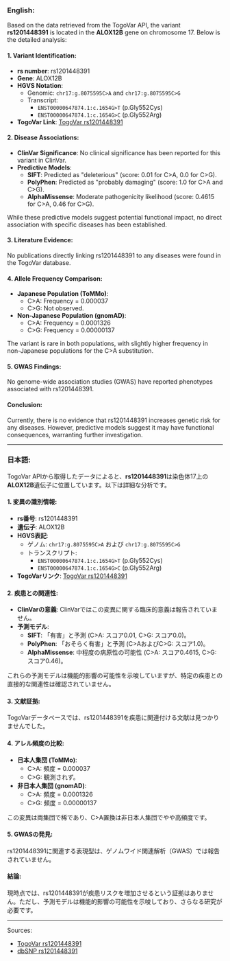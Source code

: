 ### English:
Based on the data retrieved from the TogoVar API, the variant **rs1201448391** is located in the **ALOX12B** gene on chromosome 17. Below is the detailed analysis:

#### 1. Variant Identification:
- **rs number**: rs1201448391  
- **Gene**: ALOX12B  
- **HGVS Notation**:  
  - Genomic: `chr17:g.8075595C>A` and `chr17:g.8075595C>G`  
  - Transcript:  
    - `ENST00000647874.1:c.1654G>T` (p.Gly552Cys)  
    - `ENST00000647874.1:c.1654G>C` (p.Gly552Arg)  
- **TogoVar Link**: [TogoVar rs1201448391](https://togovar.org/variant/tgv56979370)

#### 2. Disease Associations:
- **ClinVar Significance**: No clinical significance has been reported for this variant in ClinVar.  
- **Predictive Models**:  
  - **SIFT**: Predicted as "deleterious" (score: 0.01 for C>A, 0.0 for C>G).  
  - **PolyPhen**: Predicted as "probably damaging" (score: 1.0 for C>A and C>G).  
  - **AlphaMissense**: Moderate pathogenicity likelihood (score: 0.4615 for C>A, 0.46 for C>G).  

While these predictive models suggest potential functional impact, no direct association with specific diseases has been established.

#### 3. Literature Evidence:
No publications directly linking rs1201448391 to any diseases were found in the TogoVar database.

#### 4. Allele Frequency Comparison:
- **Japanese Population (ToMMo)**:  
  - C>A: Frequency = 0.000037  
  - C>G: Not observed.  
- **Non-Japanese Population (gnomAD)**:  
  - C>A: Frequency = 0.0001326  
  - C>G: Frequency = 0.00000137  

The variant is rare in both populations, with slightly higher frequency in non-Japanese populations for the C>A substitution.

#### 5. GWAS Findings:
No genome-wide association studies (GWAS) have reported phenotypes associated with rs1201448391.

#### Conclusion:
Currently, there is no evidence that rs1201448391 increases genetic risk for any diseases. However, predictive models suggest it may have functional consequences, warranting further investigation.

---

### 日本語:
TogoVar APIから取得したデータによると、**rs1201448391**は染色体17上の**ALOX12B**遺伝子に位置しています。以下は詳細な分析です。

#### 1. 変異の識別情報:
- **rs番号**: rs1201448391  
- **遺伝子**: ALOX12B  
- **HGVS表記**:  
  - ゲノム: `chr17:g.8075595C>A` および `chr17:g.8075595C>G`  
  - トランスクリプト:  
    - `ENST00000647874.1:c.1654G>T` (p.Gly552Cys)  
    - `ENST00000647874.1:c.1654G>C` (p.Gly552Arg)  
- **TogoVarリンク**: [TogoVar rs1201448391](https://togovar.org/variant/tgv56979370)

#### 2. 疾患との関連性:
- **ClinVarの意義**: ClinVarではこの変異に関する臨床的意義は報告されていません。  
- **予測モデル**:  
  - **SIFT**: 「有害」と予測 (C>A: スコア0.01, C>G: スコア0.0)。  
  - **PolyPhen**: 「おそらく有害」と予測 (C>AおよびC>G: スコア1.0)。  
  - **AlphaMissense**: 中程度の病原性の可能性 (C>A: スコア0.4615, C>G: スコア0.46)。  

これらの予測モデルは機能的影響の可能性を示唆していますが、特定の疾患との直接的な関連性は確認されていません。

#### 3. 文献証拠:
TogoVarデータベースでは、rs1201448391を疾患に関連付ける文献は見つかりませんでした。

#### 4. アレル頻度の比較:
- **日本人集団 (ToMMo)**:  
  - C>A: 頻度 = 0.000037  
  - C>G: 観測されず。  
- **非日本人集団 (gnomAD)**:  
  - C>A: 頻度 = 0.0001326  
  - C>G: 頻度 = 0.00000137  

この変異は両集団で稀であり、C>A置換は非日本人集団でやや高頻度です。

#### 5. GWASの発見:
rs1201448391に関連する表現型は、ゲノムワイド関連解析（GWAS）では報告されていません。

#### 結論:
現時点では、rs1201448391が疾患リスクを増加させるという証拠はありません。ただし、予測モデルは機能的影響の可能性を示唆しており、さらなる研究が必要です。

--- 
Sources:  
- [TogoVar rs1201448391](https://togovar.org/variant/tgv56979370)  
- [dbSNP rs1201448391](https://identifiers.org/dbsnp/rs1201448391)